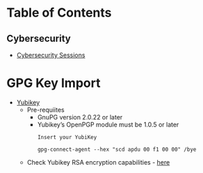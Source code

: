 # Table of Contents

## Cybersecurity
- [Cybersecurity Sessions](/privacy/security/cyber-security-sessions.md)

# GPG Key Import
- [Yubikey](https://developers.yubico.com/PGP/Importing_keys.html)
  - Pre-requiites
    - GnuPG version 2.0.22 or later 
    - Yubikey’s OpenPGP module must be 1.0.5 or later
      ```
      Insert your YubiKey

      gpg-connect-agent --hex "scd apdu 00 f1 00 00" /bye
      ```
  - Check Yubikey RSA encryption capabilities - [here](https://www.yubico.com/ca/store/compare/)

